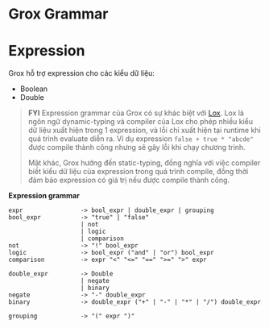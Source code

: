 # Grox Grammar

# Expression
Grox hỗ trợ expression cho các kiểu dữ liệu:
- Boolean
- Double 

> **FYI**
> Expression grammar của Grox có sự khác biệt với [Lox](http://craftinginterpreters.com/representing-code.html#a-grammar-for-lox-expressions). Lox là ngôn ngữ dynamic-typing và compiler của Lox cho phép nhiều kiểu dữ liệu xuất hiện trong 1 expression, và lỗi chỉ xuất hiện tại runtime khi quá trình evaluate diễn ra. Ví dụ expression `false + true * "abcde"` được compile thành công nhưng sẽ gây lỗi khi chạy chương trình.
> 
> Mặt khác, Grox hướng đến static-typing, đồng nghĩa với việc compiler biết kiểu dữ liệu của expression trong quá trình compile, đồng thời đảm bảo expression có giá trị nếu được compile thành công.

**Expression grammar**
```
expr                -> bool_expr | double_expr | grouping
bool_expr           -> "true" | "false" 
                    | not
                    | logic
                    | comparison                       
not                 -> "!" bool_expr
logic               -> bool_expr ("and" | "or") bool_expr 
comparison          -> expr "<" "<=" "==" ">=" ">" expr  

double_expr         -> Double 
                    | negate 
                    | binary                    
negate              -> "-" double_expr
binary              -> double_expr ("+" | "-" | "*" | "/") double_expr 

grouping            -> "(" expr ")"
```